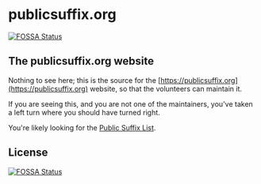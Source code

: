 # publicsuffix.org
[![FOSSA Status](https://app.fossa.com/api/projects/git%2Bgithub.com%2FAremixdj%2Fpublicsuffix.org.svg?type=shield)](https://app.fossa.com/projects/git%2Bgithub.com%2FAremixdj%2Fpublicsuffix.org?ref=badge_shield)

The publicsuffix.org website
---

Nothing to see here; this is the source for the [https://publicsuffix.org](https://publicsuffix.org) website, so that the volunteers can maintain it.

If you are seeing this, and you are not one of the maintainers, you've taken a left turn where you should have turned right.  

You're likely looking for the [Public Suffix List](https://github.com/publicsuffix/list).


## License
[![FOSSA Status](https://app.fossa.com/api/projects/git%2Bgithub.com%2FAremixdj%2Fpublicsuffix.org.svg?type=large)](https://app.fossa.com/projects/git%2Bgithub.com%2FAremixdj%2Fpublicsuffix.org?ref=badge_large)